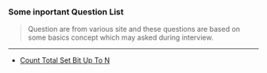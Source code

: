 ### Some inportant Question List
> Question are from various site and these questions are based on some basics concept which may asked during interview.
---
* [Count Total Set Bit Up To N](https://practice.geeksforgeeks.org/problems/count-total-set-bits-1587115620/1)
